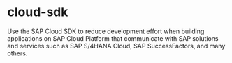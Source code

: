 # cloud-sdk
Use the SAP Cloud SDK to reduce development effort when building applications on SAP Cloud Platform that communicate with SAP solutions and services such as SAP S/4HANA Cloud, SAP SuccessFactors, and many others. 

